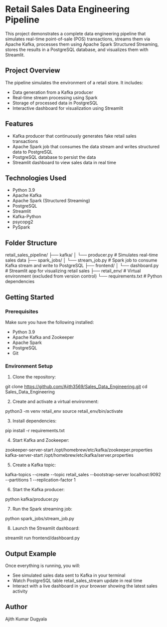 # Retail Sales Data Engineering Pipeline

This project demonstrates a complete data engineering pipeline that simulates real-time point-of-sale (POS) transactions, streams them via Apache Kafka, processes them using Apache Spark Structured Streaming, stores the results in a PostgreSQL database, and visualizes them with Streamlit.

## Project Overview

The pipeline simulates the environment of a retail store. It includes:

- Data generation from a Kafka producer
- Real-time stream processing using Spark
- Storage of processed data in PostgreSQL
- Interactive dashboard for visualization using Streamlit

## Features

- Kafka producer that continuously generates fake retail sales transactions
- Apache Spark job that consumes the data stream and writes structured data to PostgreSQL
- PostgreSQL database to persist the data
- Streamlit dashboard to view sales data in real time

## Technologies Used

- Python 3.9
- Apache Kafka
- Apache Spark (Structured Streaming)
- PostgreSQL
- Streamlit
- Kafka-Python
- psycopg2
- PySpark

## Folder Structure

retail_sales_pipeline/
├── kafka/
│   └── producer.py                 # Simulates real-time sales data
├── spark_jobs/
│   └── stream_job.py              # Spark job to consume Kafka stream and write to PostgreSQL
├── frontend/
│   └── dashboard.py               # Streamlit app for visualizing retail sales
├── retail_env/                    # Virtual environment (excluded from version control)
└── requirements.txt               # Python dependencies

## Getting Started

### Prerequisites

Make sure you have the following installed:

- Python 3.9
- Apache Kafka and Zookeeper
- Apache Spark
- PostgreSQL
- Git

### Environment Setup

1. Clone the repository:

git clone https://github.com/Ajith3569/Sales_Data_Engineering.git
cd Sales_Data_Engineering

2. Create and activate a virtual environment:

python3 -m venv retail_env
source retail_env/bin/activate

3. Install dependencies:

pip install -r requirements.txt

4. Start Kafka and Zookeeper:

zookeeper-server-start /opt/homebrew/etc/kafka/zookeeper.properties
kafka-server-start /opt/homebrew/etc/kafka/server.properties

5. Create a Kafka topic:

kafka-topics --create --topic retail_sales --bootstrap-server localhost:9092 --partitions 1 --replication-factor 1

6. Start the Kafka producer:

python kafka/producer.py

7. Run the Spark streaming job:

python spark_jobs/stream_job.py

8. Launch the Streamlit dashboard:

streamlit run frontend/dashboard.py

## Output Example

Once everything is running, you will:

- See simulated sales data sent to Kafka in your terminal
- Watch PostgreSQL table retail_sales_stream update in real time
- Interact with a live dashboard in your browser showing the latest sales activity

## Author

Ajith Kumar Dugyala
